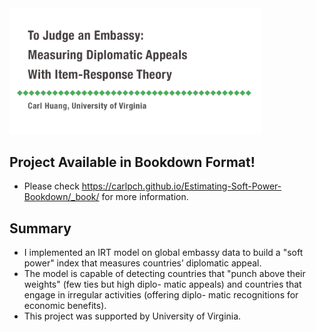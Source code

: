 <img src="irt.png" width="80%"/>

## Project Available in Bookdown Format!
* Please check https://carlpch.github.io/Estimating-Soft-Power-Bookdown/_book/ for more information.

## Summary
* I implemented an IRT model on global embassy data to build a "soft power" index that measures countries’ diplomatic appeal.
* The model is capable of detecting countries that "punch above their weights" (few ties but high diplo- matic appeals) and countries that engage in irregular activities (offering diplo- matic recognitions for economic benefits).
* This project was supported by University of Virginia.
